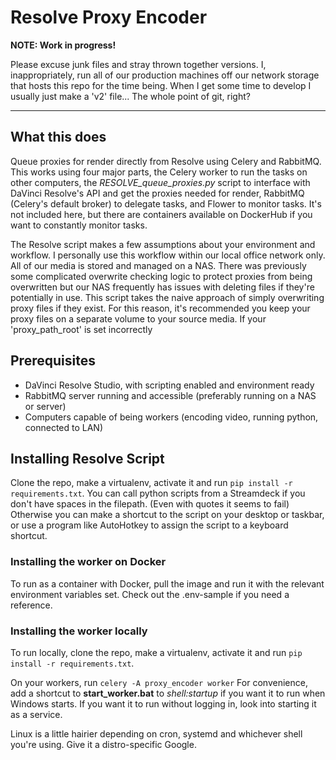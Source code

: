 # Resolve Proxy Encoder
 
 **NOTE: Work in progress!**
 
 Please excuse junk files and stray thrown together versions. I, inappropriately, run all of our production machines off our network storage that hosts this repo for the time being. When I get some time to develop I usually just make a 'v2' file... The whole point of git, right?
 
 ---
 
 ## What this does ##
 Queue proxies for render directly from Resolve using Celery and RabbitMQ.
 This works using four major parts, the Celery worker to run the tasks on other computers,
 the *RESOLVE_queue_proxies.py* script to interface with DaVinci Resolve's API and get the proxies needed for render,
 RabbitMQ (Celery's default broker) to delegate tasks, and Flower to monitor tasks. 
 It's not included here, but there are containers available on DockerHub if you want to constantly monitor tasks.

 The Resolve script makes a few assumptions about your environment and workflow.
 I personally use this workflow within our local office network only. All of our media is stored and managed on a NAS.
 There was previously some complicated overwrite checking logic to protect proxies from being overwritten
 but our NAS frequently has issues with deleting files if they're potentially in use. 
 This script takes the naive approach of simply overwriting proxy files if they exist.
 For this reason, it's recommended you keep your proxy files on a separate volume to your source media.
 If your 'proxy_path_root' is set incorrectly 

 ## Prerequisites
 - DaVinci Resolve Studio, with scripting enabled and environment ready
 - RabbitMQ server running and accessible (preferably running on a NAS or server)
 - Computers capable of being workers (encoding video, running python, connected to LAN)

 ## Installing Resolve Script
 Clone the repo, make a virtualenv, activate it and run `pip install -r requirements.txt`.
 You can call python scripts from a Streamdeck if you don't have spaces in the filepath. (Even with quotes it seems to fail)
 Otherwise you can make a shortcut to the script on your desktop or taskbar, or use a program like AutoHotkey to assign the script to a keyboard shortcut.

 ### Installing the worker on Docker
 To run as a container with Docker, pull the image and run it with the relevant environment variables set.
 Check out the .env-sample if you need a reference.

 ### Installing the worker locally 
 To run locally, clone the repo, make a virtualenv, activate it and run `pip install -r requirements.txt`.

 On your workers, run `celery -A proxy_encoder worker`
 For convenience, add a shortcut to **start_worker.bat** to *shell:startup* if you want it to run when Windows starts.
 If you want it to run without logging in, look into starting it as a service.

 Linux is a little hairier depending on cron, systemd and whichever shell you're using.
 Give it a distro-specific Google.
